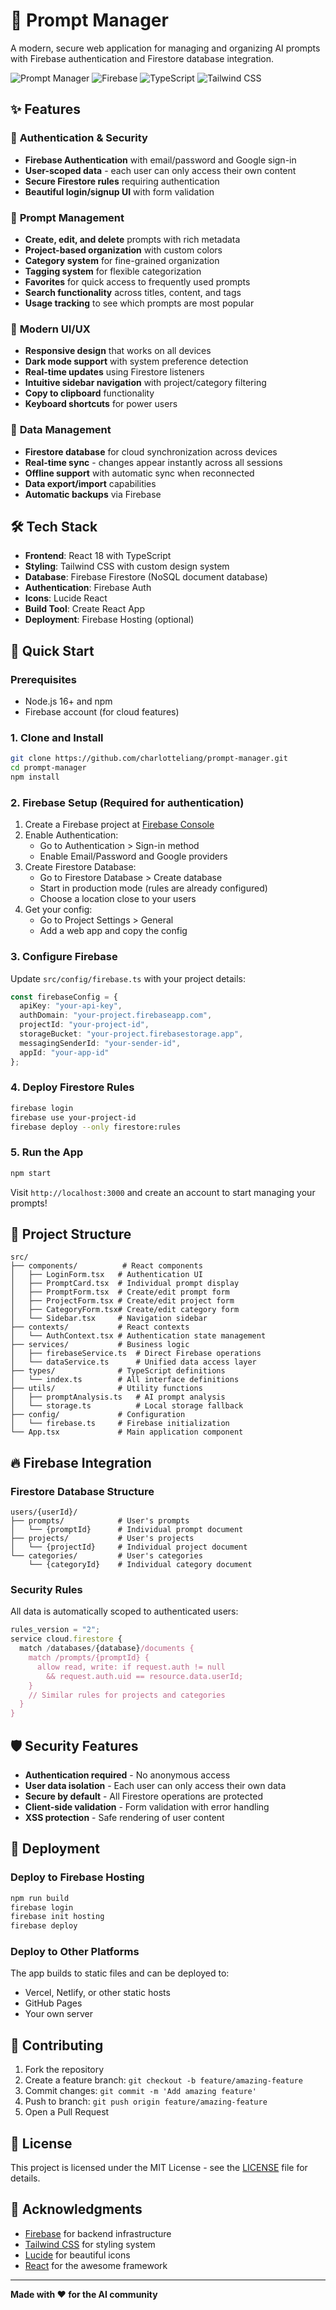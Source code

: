 # 🚀 Prompt Manager

A modern, secure web application for managing and organizing AI prompts with Firebase authentication and Firestore database integration.

![Prompt Manager](https://img.shields.io/badge/React-18-blue)
![Firebase](https://img.shields.io/badge/Firebase-10-orange)
![TypeScript](https://img.shields.io/badge/TypeScript-5-blue)
![Tailwind CSS](https://img.shields.io/badge/Tailwind-3-cyan)

## ✨ Features

### 🔐 **Authentication & Security**
- **Firebase Authentication** with email/password and Google sign-in
- **User-scoped data** - each user can only access their own content
- **Secure Firestore rules** requiring authentication
- **Beautiful login/signup UI** with form validation

### 📝 **Prompt Management**
- **Create, edit, and delete** prompts with rich metadata
- **Project-based organization** with custom colors
- **Category system** for fine-grained organization
- **Tagging system** for flexible categorization
- **Favorites** for quick access to frequently used prompts
- **Search functionality** across titles, content, and tags
- **Usage tracking** to see which prompts are most popular

### 🎨 **Modern UI/UX**
- **Responsive design** that works on all devices
- **Dark mode support** with system preference detection
- **Real-time updates** using Firestore listeners
- **Intuitive sidebar navigation** with project/category filtering
- **Copy to clipboard** functionality
- **Keyboard shortcuts** for power users

### 🔄 **Data Management**
- **Firestore database** for cloud synchronization across devices
- **Real-time sync** - changes appear instantly across all sessions
- **Offline support** with automatic sync when reconnected
- **Data export/import** capabilities
- **Automatic backups** via Firebase

## 🛠️ Tech Stack

- **Frontend**: React 18 with TypeScript
- **Styling**: Tailwind CSS with custom design system
- **Database**: Firebase Firestore (NoSQL document database)
- **Authentication**: Firebase Auth
- **Icons**: Lucide React
- **Build Tool**: Create React App
- **Deployment**: Firebase Hosting (optional)

## 🚀 Quick Start

### Prerequisites
- Node.js 16+ and npm
- Firebase account (for cloud features)

### 1. Clone and Install

```bash
git clone https://github.com/charlotteliang/prompt-manager.git
cd prompt-manager
npm install
```

### 2. Firebase Setup (Required for authentication)

1. Create a Firebase project at [Firebase Console](https://console.firebase.google.com)
2. Enable Authentication:
   - Go to Authentication > Sign-in method
   - Enable Email/Password and Google providers
3. Create Firestore Database:
   - Go to Firestore Database > Create database
   - Start in production mode (rules are already configured)
   - Choose a location close to your users
4. Get your config:
   - Go to Project Settings > General
   - Add a web app and copy the config

### 3. Configure Firebase

Update `src/config/firebase.ts` with your project details:

```typescript
const firebaseConfig = {
  apiKey: "your-api-key",
  authDomain: "your-project.firebaseapp.com", 
  projectId: "your-project-id",
  storageBucket: "your-project.firebasestorage.app",
  messagingSenderId: "your-sender-id",
  appId: "your-app-id"
};
```

### 4. Deploy Firestore Rules

```bash
firebase login
firebase use your-project-id
firebase deploy --only firestore:rules
```

### 5. Run the App

```bash
npm start
```

Visit `http://localhost:3000` and create an account to start managing your prompts!

## 📁 Project Structure

```
src/
├── components/          # React components
│   ├── LoginForm.tsx   # Authentication UI
│   ├── PromptCard.tsx  # Individual prompt display
│   ├── PromptForm.tsx  # Create/edit prompt form
│   ├── ProjectForm.tsx # Create/edit project form
│   ├── CategoryForm.tsx# Create/edit category form
│   └── Sidebar.tsx     # Navigation sidebar
├── contexts/           # React contexts
│   └── AuthContext.tsx # Authentication state management
├── services/           # Business logic
│   ├── firebaseService.ts  # Direct Firebase operations
│   └── dataService.ts      # Unified data access layer
├── types/              # TypeScript definitions
│   └── index.ts        # All interface definitions
├── utils/              # Utility functions
│   ├── promptAnalysis.ts   # AI prompt analysis
│   └── storage.ts          # Local storage fallback
├── config/             # Configuration
│   └── firebase.ts     # Firebase initialization
└── App.tsx             # Main application component
```

## 🔥 Firebase Integration

### Firestore Database Structure

```
users/{userId}/
├── prompts/            # User's prompts
│   └── {promptId}      # Individual prompt document
├── projects/           # User's projects  
│   └── {projectId}     # Individual project document
└── categories/         # User's categories
    └── {categoryId}    # Individual category document
```

### Security Rules

All data is automatically scoped to authenticated users:

```javascript
rules_version = "2";
service cloud.firestore {
  match /databases/{database}/documents {
    match /prompts/{promptId} {
      allow read, write: if request.auth != null 
        && request.auth.uid == resource.data.userId;
    }
    // Similar rules for projects and categories
  }
}
```

## 🛡️ Security Features

- **Authentication required** - No anonymous access
- **User data isolation** - Each user can only access their own data
- **Secure by default** - All Firestore operations are protected
- **Client-side validation** - Form validation with error handling
- **XSS protection** - Safe rendering of user content

## 🚀 Deployment

### Deploy to Firebase Hosting

```bash
npm run build
firebase login
firebase init hosting
firebase deploy
```

### Deploy to Other Platforms

The app builds to static files and can be deployed to:
- Vercel, Netlify, or other static hosts
- GitHub Pages
- Your own server

## 🤝 Contributing

1. Fork the repository
2. Create a feature branch: `git checkout -b feature/amazing-feature`
3. Commit changes: `git commit -m 'Add amazing feature'`
4. Push to branch: `git push origin feature/amazing-feature`
5. Open a Pull Request

## 📄 License

This project is licensed under the MIT License - see the [LICENSE](LICENSE) file for details.

## 🙏 Acknowledgments

- [Firebase](https://firebase.google.com) for backend infrastructure
- [Tailwind CSS](https://tailwindcss.com) for styling system
- [Lucide](https://lucide.dev) for beautiful icons
- [React](https://reactjs.org) for the awesome framework

---

**Made with ❤️ for the AI community** 
